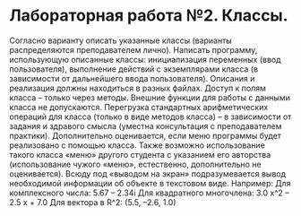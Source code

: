 # Лабораторная работа №2. Классы.

Согласно варианту описать указанные классы (варианты распределяются преподавателем лично). Написать программу, использующую
описанные классы: инициализация переменных (ввод пользователя), выполнение действий с экземплярами класса (в зависимости от
дальнейшего ввода пользователя).
Описания и реализация должны находиться в разных файлах. Доступ к полям класса – только через методы. Внешние функции для работы
с данными класса не допускаются. Перегрузка стандартных арифметических операций для класса (только в виде методов класса) – в
зависимости от задания и здравого смысла (уместна консультация с преподавателем практики).
Дополнительно оценивается, если меню программы будет реализовано с помощью класса. Также возможно использование такого класса
«меню» другого студента с указанием его авторства (использование чужого «меню», естественно, дополнительно не оценивается).
Всюду под «выводом на экран» подразумевается вывод необходимой информации об объекте в текстовом виде. Например:
Для комплексного числа: 5.67 – 2.34i
Для квадратного многочлена: 3.0 x^2 – 2.5 x + 7.0
Для вектора в R^2: (5.5, –2.6, 1.0)
